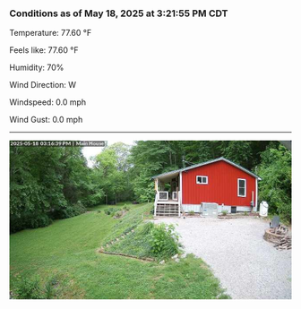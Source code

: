 ### Conditions as of May 18, 2025 at 3:21:55 PM CDT 

Temperature: 77.60 &deg;F

Feels like: 77.60 &deg;F

Humidity: 70%

Wind Direction: W

Windspeed: 0.0 mph

Wind Gust: 0.0 mph

---

<img src="./images/latest.jpeg"/>

